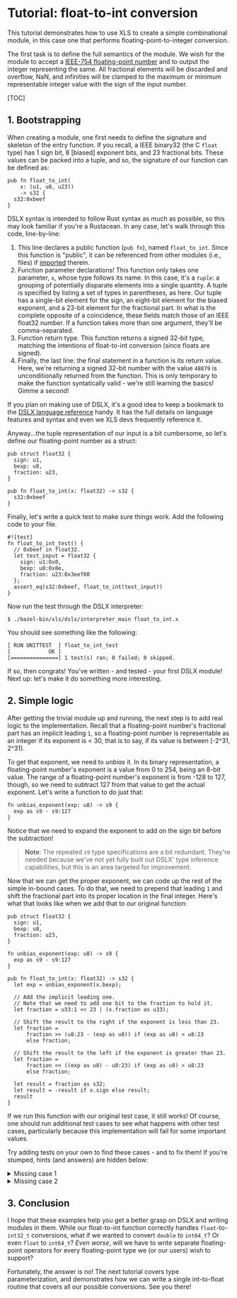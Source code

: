 # Tutorial: float-to-int conversion

This tutorial demonstrates how to use XLS to create a simple combinational
module, in this case one that performs floating-point-to-integer conversion.

The first task is to define the full semantics of the module. We wish for the
module to accept a
[IEEE-754 floating-point number](https://en.wikipedia.org/wiki/IEEE_754) and to
output the integer representing the same. All fractional elements will be
discarded and overflow, NaN, and infinities will be clamped to the maximum or
minimum representable integer value with the sign of the input number.

[TOC]

## 1. Bootstrapping

When creating a module, one first needs to define the signature and skeleton of
the entry function. If you recall, a IEEE binary32 (the C `float` type) has 1
sign bit, 8 [biased] exponent bits, and 23 fractional bits. These values can be
packed into a tuple, and so, the signature of our function can be defined as:

```dslx
pub fn float_to_int(
    x: (u1, u8, u23))
    -> s32 {
  s32:0xbeef
}
```

DSLX syntax is intended to follow Rust syntax as much as possible, so this may
look familiar if you're a Rustacean. In any case, let's walk through this code,
line-by-line:

1.  This line declares a public function (`pub fn`), named `float_to_int`. Since
    this function is "public", it can be referenced from other modules (i.e.,
    files) if
    [imported](../dslx_reference.md#imports)
    therein.
2.  Function parameter declarations! This function only takes one parameter,
    `x`, whose type follows its name. In this case, it's a _`tuple`_: a grouping
    of potentially disparate elements into a single quantity. A tuple is
    specified by listing a set of types in parentheses, as here. Our tuple has a
    single-bit element for the sign, an eight-bit element for the biased
    exponent, and a 23-bit element for the fractional part. In what is the
    complete opposite of a coincidence, these fields match those of an IEEE
    float32 number. If a function takes more than one argument, they'll be
    comma-separated.
3.  Function return type. This function returns a signed 32-bit type, matching
    the intentions of float-to-int conversion (since floats are signed).
4.  Finally, the last line: the final statement in a function is its return
    value. Here, we're returning a signed 32-bit number with the value `48879`
    is unconditionally returned from the function. This is only temporary to
    make the function syntatically valid - we're still learning the basics!
    Gimme a second!

If you plan on making use of DSLX, it's a good idea to keep a bookmark to the
[DSLX language reference](../dslx_reference.md)
handy. It has the full details on language features and syntax and even we XLS
devs frequently reference it.

Anyway...the tuple representation of our input is a bit cumbersome, so let's
define our floating-point number as a struct:

```dslx
pub struct float32 {
  sign: u1,
  bexp: u8,
  fraction: u23,
}

pub fn float_to_int(x: float32) -> s32 {
  s32:0xbeef
}
```

Finally, let's write a quick test to make sure things work. Add the following
code to your file.

```dslx-snippet
#![test]
fn float_to_int_test() {
  // 0xbeef in float32.
  let test_input = float32 {
    sign: u1:0x0,
    bexp: u8:0x8e,
    fraction: u23:0x3eef00
  };
  assert_eq(s32:0xbeef, float_to_int(test_input))
}
```

Now run the test through the DSLX interpreter:

```
$ ./bazel-bin/xls/dslx/interpreter_main float_to_int.x
```

You should see something like the following:

```
[ RUN UNITTEST  ] float_to_int_test
[            OK ]
[===============] 1 test(s) ran; 0 failed; 0 skipped.
```

If so, then congrats! You've written - and tested - your first DSLX module! Next
up: let's make it do something more interesting.

## 2. Simple logic

After getting the trivial module up and running, the next step is to add real
logic to the implementation. Recall that a floating-point number's fractional
part has an implicit leading `1`, so a floating-point number is representable as
an integer if its exponent is < 30, that is to say, if its value is between
[-2^31, 2^31).

To get that exponent, we need to _unbias_ it. In its binary representation, a
floating-point number's exponent is a value from 0 to 254, being an 8-bit value.
The range of a floating-point number's exponent is from -128 to 127, though, so
we need to subtract 127 from that value to get the actual exponent. Let's write
a function to do just that:

```dslx
fn unbias_exponent(exp: u8) -> s9 {
  exp as s9 - s9:127
}
```

Notice that we need to expand the exponent to add on the sign bit before the
subtraction!

> **Note**: The repeated `s9` type specifications are a bit redundant. They're
> needed because we've not yet fully built out DSLX' type inference
> capabilities, but this is an area targeted for improvement.

Now that we can get the proper exponent, we can code up the rest of the simple
in-bound cases. To do that, we need to prepend that leading `1` and shift the
fractional part into its proper location in the final integer. Here's what that
looks like when we add that to our original function:

```dslx
pub struct float32 {
  sign: u1,
  bexp: u8,
  fraction: u23,
}

fn unbias_exponent(exp: u8) -> s9 {
  exp as s9 - s9:127
}

pub fn float_to_int(x: float32) -> s32 {
  let exp = unbias_exponent(x.bexp);

  // Add the implicit leading one.
  // Note that we need to add one bit to the fraction to hold it.
  let fraction = u33:1 << 23 | (x.fraction as u33);

  // Shift the result to the right if the exponent is less than 23.
  let fraction =
      fraction >> (u8:23 - (exp as u8)) if (exp as u8) < u8:23
      else fraction;

  // Shift the result to the left if the exponent is greater than 23.
  let fraction =
      fraction << ((exp as u8) - u8:23) if (exp as u8) > u8:23
      else fraction;

  let result = fraction as s32;
  let result = -result if x.sign else result;
  result
}
```

If we run this function with our original test case, it still works! Of course,
one should run additional test cases to see what happens with other test cases,
particularly because this implementation will fail for some important values.

Try adding tests on your own to find these cases - and to fix them! If you're
stumped, hints (and answers) are hidden below:

<details>
<summary>Missing case 1</summary>
What if the input is 0.0? What should the result be?

To fix this, add a specific check for a zero exponent and fractional part.
</details>

<details>
<summary>Missing case 2</summary>
Are NaNs or infinite numbers handled correctly?

To fix, add a special check for NaN or infinities at function end. Consider
making `is_inf` and `is_nan` functions!
</details>

## 3. Conclusion

I hope that these examples help you get a better grasp on DSLX and writing
modules in them. While our float-to-int function correctly handles
`float`-to-`int32_t` conversions, what if we wanted to convert `double` to
`int64_t`? Or even `float` to `int64_t`? _Even worse_, will we have to write
separate floating-point operators for every floating-point type we (or our
users) wish to support?

Fortunately, the answer is no! The next tutorial covers type parameterization,
and demonstrates how we can write a single int-to-float routine that covers all
our possible conversions. See you there!
